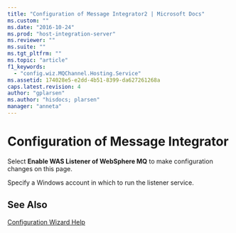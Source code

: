 ```yaml
---
title: "Configuration of Message Integrator2 | Microsoft Docs"
ms.custom: ""
ms.date: "2016-10-24"
ms.prod: "host-integration-server"
ms.reviewer: ""
ms.suite: ""
ms.tgt_pltfrm: ""
ms.topic: "article"
f1_keywords: 
  - "config.wiz.MQChannel.Hosting.Service"
ms.assetid: 174028e5-e2dd-4b51-8399-da627261268a
caps.latest.revision: 4
author: "gplarsen"
ms.author: "hisdocs; plarsen"
manager: "anneta"
---
```

# Configuration of Message Integrator
Select **Enable WAS Listener of WebSphere MQ** to make configuration changes on this page.  
  
 Specify a Windows account in which to run the listener service.  
  
## See Also  
 [Configuration Wizard Help](../install-and-config-guides/configuration-wizard-help2.md)